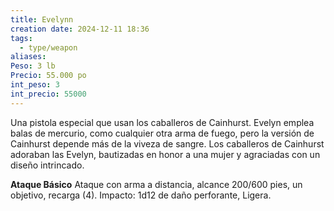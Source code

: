 ```yaml
---
title: Evelynn
creation date: 2024-12-11 18:36
tags:
  - type/weapon
aliases: 
Peso: 3 lb
Precio: 55.000 po
int_peso: 3
int_precio: 55000
---
```

Una pistola especial que usan los caballeros de Cainhurst. Evelyn emplea balas de mercurio, como cualquier otra arma de fuego, pero la versión de Cainhurst depende más de la viveza de sangre. Los caballeros de Cainhurst adoraban las Evelyn, bautizadas en honor a una mujer y agraciadas con un diseño intrincado.  

**Ataque Básico**
Ataque con arma a distancia, alcance 200/600  pies, un objetivo, recarga (4).
Impacto: 1d12 de daño perforante, Ligera.

